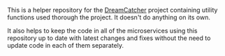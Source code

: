 This is a helper repository for the [DreamCatcher](https://github.com/martinambrus/DreamCatcher/) project containing utility functions used thorough the project. It doesn't do anything on its own.

It also helps to keep the code in all of the microservices using this repository up to date with latest changes and fixes without the need to update code in each of them separately.